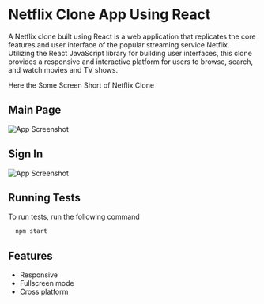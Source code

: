 
# Netflix Clone App Using React


A Netflix clone built using React is a web application that replicates the core features and user interface of the popular streaming service Netflix. Utilizing the React JavaScript library for building user interfaces, this clone provides a responsive and interactive platform for users to browse, search, and watch movies and TV shows. 

Here the Some Screen Short of Netflix Clone 






## Main Page

![App Screenshot](https://blogger.googleusercontent.com/img/b/R29vZ2xl/AVvXsEgUWMD-RI5Dj7Ed2zLzLha93DUlNmTpZaISI8A_5l3TrKvyyy6ynk5Ip2nUwAQs3NpnVzO0XU5gm1iv62apDBcrnkJ8SLnJ98sZHqbFRrg6tSYG-UcNa9Mr4pCkdFkjf8O2QWO6HrF_HcX8Q3fLxr8_C3v-eyxn1B7oansDXzE903IEFP1CRjX8ebYH/s5308/Screenshot_18-2-2024_1017_localhost.jpeg)


## Sign In
![App Screenshot](https://blogger.googleusercontent.com/img/b/R29vZ2xl/AVvXsEggcpa7Tb4OIu0G_noG_hXXS_3_6aXZU-dwUGUU_UGhQwdqnw4FizG75hVvHJmObXxerLneUz8sJigeQ6ed8UCiEn22VMoDc6jwKBqleI_TKt3diZky-t6JeWg57CYi6zvWGpLAhfbaIFsnubW6mGskWcciIY23YsE_MTegn7UWZ1_iU4tSrx02Xryk/s1755/Screenshot_18-2-2024_1122_localhost.jpeg)
## Running Tests

To run tests, run the following command

```bash
  npm start
```


## Features

- Responsive
- Fullscreen mode
- Cross platform



